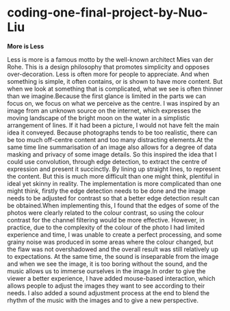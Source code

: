 # coding-one-final-project-by-Nuo-Liu

**More is Less**

Less is more is a famous motto by the well-known architect Mies van der Rohe. This is a design philosophy that promotes simplicity and opposes over-decoration. Less is often more for people to appreciate. And when something is simple, it often contains, or is shown to have more content. But when we look at something that is complicated, what we see is often thinner than we imagine.Because the first glance is limited in the parts we can focus on, we focus on what we perceive as the centre.
I was inspired by an image from an unknown source on the internet, which expresses the moving landscape of the bright moon on the water in a simplistic arrangement of lines. If it had been a picture, I would not have felt the main idea it conveyed. Because photographs tends to be too realistic, there can be too much off-centre content and too many distracting elements.At the same time line summarisation of an image also allows for a degree of data masking and privacy of some image details.
So this inspired the idea that I could use convolution, through edge detection, to extract the centre of expression and present it succinctly. By lining up straight lines, to represent the content. But this is much more difficult than one might think, plentiful in ideal yet skinny in reality. The implementation is more complicated than one might think, firstly the edge detection needs to be done and the image needs to be adjusted for contrast so that a better edge detection result can be obtained.When implementing this, I found that the edges of some of the photos were clearly related to the colour contrast, so using the colour contrast for the channel filtering would be more effective. However, in practice, due to the complexity of the colour of the photo I had limited experience and time, I was unable to create a perfect processing, and some grainy noise was produced in some areas where the colour changed, but the flaw was not overshadowed and the overall result was still relatively up to expectations.
At the same time, the sound is inseparable from the image and when we see the image, it is too boring without the sound, and the music allows us to immerse ourselves in the image.In order to give the viewer a better experience, I have added mouse-based interaction, which allows people to adjust the images they want to see according to their needs. I also added a sound adjustment process at the end to blend the rhythm of the music with the images and to give a new perspective.
